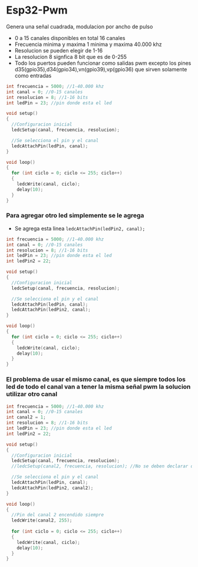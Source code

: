 # Esp32-Pwm
Genera una señal cuadrada, modulacion por ancho de pulso

* 0 a 15 canales disponibles en total 16 canales
* Frecuencia minima y maxima 1 minima y maxima 40.000 khz
* Resolucion se pueden elegir de 1-16
* La resolucion 8 signfica 8 bit que es de 0-255
* Todo los puertos pueden funcionar como salidas pwm excepto los pines d35(gpio35),d34(gpio34),vn(gpio39),vp(gpio36) que sirven solamente como entradas

```c++
int frecuencia = 5000; //1-40.000 khz
int canal = 0; //0-15 canales
int resolucion = 8; //1-16 bits
int ledPin = 23; //pin donde esta el led

void setup()
{
  //Configuracion inicial
  ledcSetup(canal, frecuencia, resolucion);

  //Se selecciona el pin y el canal
  ledcAttachPin(ledPin, canal);
}

void loop()
{
  for (int ciclo = 0; ciclo <= 255; ciclo++)
  {
    ledcWrite(canal, ciclo);
    delay(10);
  }
}
```
### Para agregar otro led simplemente se le agrega 
* Se agrega esta linea ```ledcAttachPin(ledPin2, canal); ```

```c++
int frecuencia = 5000; //1-40.000 khz
int canal = 0; //0-15 canales
int resolucion = 8; //1-16 bits
int ledPin = 23; //pin donde esta el led
int ledPin2 = 22;

void setup()
{
  //Configuracion inicial
  ledcSetup(canal, frecuencia, resolucion);

  //Se selecciona el pin y el canal
  ledcAttachPin(ledPin, canal);
  ledcAttachPin(ledPin2, canal);
}

void loop()
{
  for (int ciclo = 0; ciclo <= 255; ciclo++)
  {
    ledcWrite(canal, ciclo);
    delay(10);
  }
}
```
### El problema de usar el mismo canal, es que siempre todos los led de todo el canal van a tener la misma señal pwm la solucion utilizar otro canal
```c++
int frecuencia = 5000; //1-40.000 khz
int canal = 0; //0-15 canales
int canal2 = 1;
int resolucion = 8; //1-16 bits
int ledPin = 23; //pin donde esta el led
int ledPin2 = 22;

void setup()
{
  //Configuracion inicial
  ledcSetup(canal, frecuencia, resolucion);
  //ledcSetup(canal2, frecuencia, resolucion); //No se deben declarar dos veces es un error solamente se puede hacer una declaracion

  //Se selecciona el pin y el canal
  ledcAttachPin(ledPin, canal);
  ledcAttachPin(ledPin2, canal2);
}

void loop()
{
  //Pin del canal 2 encendido siempre
  ledcWrite(canal2, 255); 
  
  for (int ciclo = 0; ciclo <= 255; ciclo++)
  {
    ledcWrite(canal, ciclo);
    delay(10);
  }
}
```
